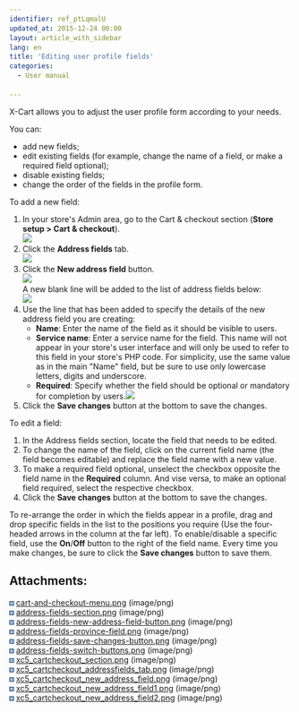 ```yaml
---
identifier: ref_ptLqmalU
updated_at: 2015-12-24 00:00
layout: article_with_sidebar
lang: en
title: 'Editing user profile fields'
categories:
  - User manual

---
```



X-Cart allows you to adjust the user profile form according to your needs.

You can:

*   add new fields;
*   edit existing fields (for example, change the name of a field, or make a required field optional);
*   disable existing fields;
*   change the order of the fields in the profile form.

To add a new field:

1.  In your store's Admin area, go to the Cart & checkout section (**Store setup > Cart & checkout**).  
    ![]({{site.baseurl}}/attachments/6389842/9437234.png?effects=drop-shadow)
2.  Click the **Address fields** tab.  
    ![]({{site.baseurl}}/attachments/6389842/9437235.png?effects=drop-shadow)
3.  Click the **New address field** button.  
    ![]({{site.baseurl}}/attachments/6389842/9437236.png?effects=drop-shadow)  
    A new blank line will be added to the list of address fields below:  
    ![]({{site.baseurl}}/attachments/6389842/9437237.png?effects=drop-shadow)
4.  Use the line that has been added to specify the details of the new address field you are creating:
    *   **Name**: Enter the name of the field as it should be visible to users.
    *   **Service name**: Enter a service name for the field. This name will not appear in your store's user interface and will only be used to refer to this field in your store's PHP code. For simplicity, use the same value as in the main "Name" field, but be sure to use only lowercase letters, digits and underscore. 
    *   **Required**: Specify whether the field should be optional or mandatory for completion by users.![]({{site.baseurl}}/attachments/6389842/9437238.png?effects=drop-shadow)
5.  Click the **Save changes** button at the bottom to save the changes.  

To edit a field:

1.  In the Address fields section, locate the field that needs to be edited.
2.  To change the name of the field, click on the current field name (the field becomes editable) and replace the field name with a new value.
3.  To make a required field optional, unselect the checkbox opposite the field name in the **Required** column. And vise versa, to make an optional field required, select the respective checkbox.
4.  Click the **Save changes** button at the bottom to save the changes.  

To re-arrange the order in which the fields appear in a profile, drag and drop specific fields in the list to the positions you require (Use the four-headed arrows in the column at the far left). To enable/disable a specific field, use the **On**/**Off** button to the right of the field name. Every time you make changes, be sure to click the **Save changes** button to save them.

## Attachments:

![](images/icons/bullet_blue.gif) [cart-and-checkout-menu.png]({{site.baseurl}}/attachments/6389842/6586530.png) (image/png)  
![](images/icons/bullet_blue.gif) [address-fields-section.png]({{site.baseurl}}/attachments/6389842/6586531.png) (image/png)  
![](images/icons/bullet_blue.gif) [address-fields-new-address-field-button.png]({{site.baseurl}}/attachments/6389842/6586532.png) (image/png)  
![](images/icons/bullet_blue.gif) [address-fields-province-field.png]({{site.baseurl}}/attachments/6389842/6586533.png) (image/png)  
![](images/icons/bullet_blue.gif) [address-fields-save-changes-button.png]({{site.baseurl}}/attachments/6389842/6586535.png) (image/png)  
![](images/icons/bullet_blue.gif) [address-fields-switch-buttons.png]({{site.baseurl}}/attachments/6389842/6586537.png) (image/png)  
![](images/icons/bullet_blue.gif) [xc5_cartcheckout_section.png]({{site.baseurl}}/attachments/6389842/9437234.png) (image/png)  
![](images/icons/bullet_blue.gif) [xc5_cartcheckout_addressfields_tab.png]({{site.baseurl}}/attachments/6389842/9437235.png) (image/png)  
![](images/icons/bullet_blue.gif) [xc5_cartcheckout_new_address_field.png]({{site.baseurl}}/attachments/6389842/9437236.png) (image/png)  
![](images/icons/bullet_blue.gif) [xc5_cartcheckout_new_address_field1.png]({{site.baseurl}}/attachments/6389842/9437237.png) (image/png)  
![](images/icons/bullet_blue.gif) [xc5_cartcheckout_new_address_field2.png]({{site.baseurl}}/attachments/6389842/9437238.png) (image/png)